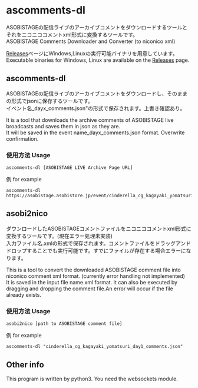 # ascomments-dl
ASOBISTAGEの配信ライブのアーカイブコメントをダウンロードするツールとそれをニコニココメントxml形式に変換するツールです。  
ASOBISTAGE Comments Downloader and Converter (to niconico xml)  
  
<a href="https://github.com/Magatama1000/ascomments-dl/releases">Releases</a>ページにWindows,Linuxの実行可能バイナリを用意しています。  
Executable binaries for Windows, Linux are available on the <a href="https://github.com/Magatama1000/ascomments-dl/releases">Releases</a> page.  

## ascomments-dl
ASOBISTAGEの配信ライブのアーカイブコメントをダウンロードし、そのままの形式でjsonに保存するツールです。  
イベント名_dayx_comments.json"の形式で保存されます。上書き確認あり。  
  
It is a tool that downloads the archive comments of ASOBISTAGE live broadcasts and saves them in json as they are.  
It will be saved in the event name_dayx_comments.json format. Overwrite confirmation.  

### 使用方法 Usage
```
ascomments-dl [ASOBISTAGE LIVE Archive Page URL]
```
例 for example
```
ascomments-dl https://asobistage.asobistore.jp/event/cinderella_cg_kagayaki_yomatsuri/archive/day1
```

## asobi2nico
ダウンロードしたASOBISTAGEコメントファイルをニコニココメントxml形式に変換するツールです。(現在エラー処理未実装)  
入力ファイル名.xmlの形式で保存されます。コメントファイルをドラッグアンドドロップすることでも実行可能です。すでにファイルが存在する場合エラーになります。  
  
This is a tool to convert the downloaded ASOBISTAGE comment file into niconico comment xml format. (currently error handling not implemented)  
It is saved in the input file name.xml format. It can also be executed by dragging and dropping the comment file.An error will occur if the file already exists.  

### 使用方法 Usage
```
asobi2nico [path to ASOBISTAGE comment file]
```
例 for example
```
ascomments-dl "cinderella_cg_kagayaki_yomatsuri_day1_comments.json"
```

## Other info
This program is written by python3. You need the websockets module.
